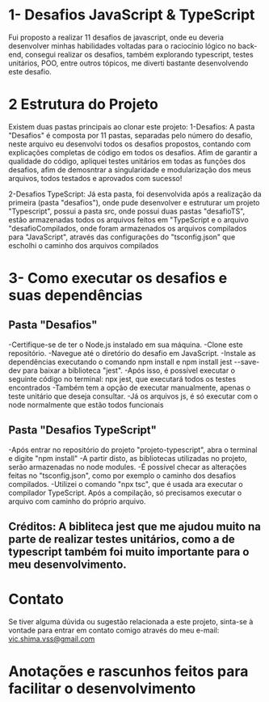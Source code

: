 # 1- Desafios JavaScript & TypeScript
Fui proposto a realizar 11 desafios de javascript, onde eu deveria desenvolver minhas habilidades voltadas para o raciocínio lógico no back-end, consegui realizar os desafios, também explorando typescript, testes unitários, POO, entre outros tópicos, me diverti bastante desenvolvendo este desafio.

# 2 Estrutura do Projeto
Existem duas pastas principais ao clonar este projeto: 
  1-Desafios: A pasta "Desafios" é composta por 11 pastas, separadas pelo número do desafio, neste arquivo eu desenvolvi todos os desafios propostos, contando com explicações completas de código em todos os desafios. Afim de garantir a qualidade do código, apliquei testes unitários em todas as funções dos desafios, afim de demosntrar a singularidade e modularização dos meus arquivos, todos testados e aprovados com sucesso!
  
  2-Desafios TypeScript: Já esta pasta, foi desenvolvida após a realização da primeira (pasta "desafios"), onde pude desenvolver e estruturar um projeto "Typescript", possui a pasta src, onde possui duas pastas "desafioTS", estão armazenadas todos os arquivos feitos em "TypeScript e o arquivo "desafioCompilados, onde foram armazenados os arquivos compilados para "JavaScript", através das configurações do "tsconfig.json" que escholhi o caminho dos arquivos compilados
 

# 3- Como executar os desafios e suas dependências
## Pasta "Desafios"
-Certifique-se de ter o Node.js instalado em sua máquina.
-Clone este repositório.
-Navegue até o diretório do desafio em JavaScript.
-Instale as dependências executando o comando npm install e npm install jest --save-dev para baixar a biblioteca "jest".
-Após isso, é possível executar o seguinte código no terminal: npx jest, que executará todos os testes encontrados
-Também tem a opção de executar manualmente, apenas o teste unitário que deseja consultar.
-Já os arquivos js, é só executar com o node normalmente que estão todos funcionais

## Pasta "Desafios TypeScript"
 -Após entrar no repositório do projeto "projeto-typescript", abra o terminal e digite "npm install"
 -A partir disto, as bibliotecas utilizadas no projeto, serão armazenadas no node modules.
 -É possível checar as alterações feitas no "tsconfig.json", como por exemplo o caminho dos desafios compilados.
 -Utilizei o comando "npx tsc", que é usada ara executar o compilador TypeScript. Após a compilação, só precisamos executar o arquivo com caminho do próprio arquivo.
 
 
## Créditos: A bibliteca jest que me ajudou muito na parte de realizar testes unitários, como a de typescript também foi muito importante para o meu desenvolvimento.


# Contato
Se tiver alguma dúvida ou sugestão relacionada a este projeto, sinta-se à vontade para entrar em contato comigo através do meu e-mail: vic.shima.vss@gmail.com


# Anotações e rascunhos feitos para facilitar o desenvolvimento
